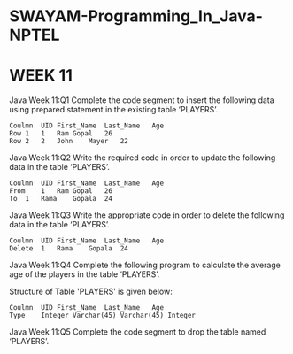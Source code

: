 # SWAYAM-Programming_In_Java-NPTEL

# WEEK 11
Java Week 11:Q1 Complete the code segment to insert the following data using prepared statement in the existing table ‘PLAYERS’.

    Coulmn	UID	First_Name	Last_Name	Age
    Row 1	1	Ram	Gopal	26
    Row 2	2	John	Mayer	22

Java Week 11:Q2 Write the required code in order to update the following data in the table ‘PLAYERS’.

    Coulmn	UID	First_Name	Last_Name	Age
    From	1	Ram	Gopal	26
    To	1	Rama	Gopala	24

Java Week 11:Q3 Write the appropriate code in order to delete the following data in the table ‘PLAYERS’.

    Coulmn	UID	First_Name	Last_Name	Age
    Delete	1	Rama	Gopala	24

Java Week 11:Q4 Complete the following program to calculate the average age of the players in the table ‘PLAYERS’.

Structure of Table 'PLAYERS' is given below:

    Coulmn	UID	First_Name	Last_Name	Age
    Type	Integer	Varchar(45)	Varchar(45)	Integer
Java Week 11:Q5 Complete the code segment to drop the table named ‘PLAYERS’.
